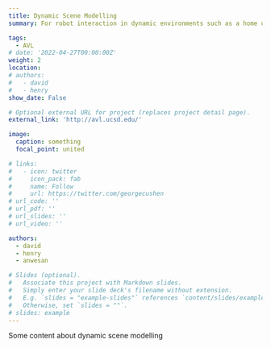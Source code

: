 ```yaml
---
title: Dynamic Scene Modelling
summary: For robot interaction in dynamic environments such as a home or a campus setting there is a need to not only perform mapping and localization but also to detection, track and estimate intent of all the other dynamic objects moving about. We perform Semantic SLAM, but also detection and tracking of people, cars, robots and other entities to allow flexible interaction.

tags:
  - AVL
# date: '2022-04-27T00:00:00Z'
weight: 2
location:
# authors: 
#   - david
#   - henry
show_date: False

# Optional external URL for project (replaces project detail page).
external_link: 'http://avl.ucsd.edu/'

image:
  caption: something
  focal_point: united

# links:
#   - icon: twitter
#     icon_pack: fab
#     name: Follow
#     url: https://twitter.com/georgecushen
# url_code: ''
# url_pdf: ''
# url_slides: ''
# url_video: ''

authors: 
  - david
  - henry
  - anwesan

# Slides (optional).
#   Associate this project with Markdown slides.
#   Simply enter your slide deck's filename without extension.
#   E.g. `slides = "example-slides"` references `content/slides/example-slides.md`.
#   Otherwise, set `slides = ""`.
# slides: example
---
```

Some content about dynamic scene modelling